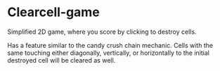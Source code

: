# Clearcell-game
Simplified 2D game, where you score by clicking to destroy cells.

Has a feature similar to the candy crush chain mechanic. 
Cells with the same touching either diagonally, vertically, or horizontally to the initial destroyed cell will be cleared as well.
